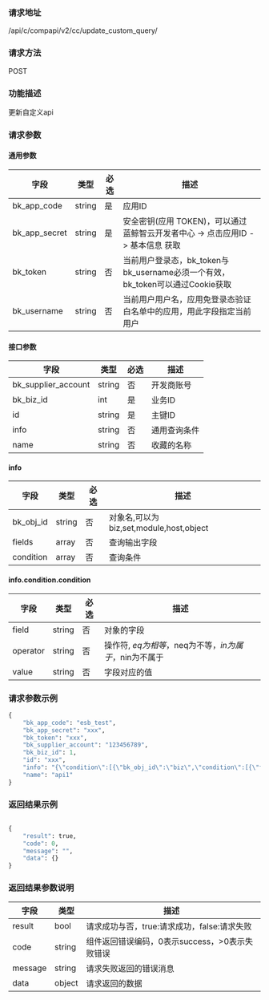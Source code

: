 
### 请求地址

/api/c/compapi/v2/cc/update_custom_query/



### 请求方法

POST


### 功能描述

更新自定义api

### 请求参数


#### 通用参数

| 字段 | 类型 | 必选 |  描述 |
|-----------|------------|--------|------------|
| bk_app_code  |  string    | 是 | 应用ID     |
| bk_app_secret|  string    | 是 | 安全密钥(应用 TOKEN)，可以通过 蓝鲸智云开发者中心 -&gt; 点击应用ID -&gt; 基本信息 获取 |
| bk_token     |  string    | 否 | 当前用户登录态，bk_token与bk_username必须一个有效，bk_token可以通过Cookie获取 |
| bk_username  |  string    | 否 | 当前用户用户名，应用免登录态验证白名单中的应用，用此字段指定当前用户 |

#### 接口参数

| 字段      |  类型      | 必选   |  描述      |
|-----------|------------|--------|------------|
| bk_supplier_account | string     | 否     | 开发商账号 |
| bk_biz_id |  int     | 是     | 业务ID |
| id        |  string  | 是     | 主键ID |
| info      |  string  | 否     | 通用查询条件 |
| name      |  string  | 否     | 收藏的名称 |

#### info

| 字段      |  类型      | 必选   |  描述      |
|-----------|------------|--------|------------|
| bk_obj_id |  string   | 否     | 对象名,可以为biz,set,module,host,object |
| fields    |  array    | 否     | 查询输出字段 |
| condition |  array    | 否     | 查询条件 |

#### info.condition.condition

| 字段      |  类型      | 必选   |  描述      |
|-----------|------------|--------|------------|
| field     |  string    | 否     | 对象的字段 |
| operator  |  string    | 否     | 操作符, $eq为相等，$neq为不等，$in为属于，$nin为不属于 |
| value     |  string    | 否     | 字段对应的值 |

### 请求参数示例

```python
{
    "bk_app_code": "esb_test",
    "bk_app_secret": "xxx",
    "bk_token": "xxx",
    "bk_supplier_account": "123456789",
    "bk_biz_id": 1,
    "id": "xxx",
    "info": "{\"condition\":[{\"bk_obj_id\":\"biz\",\"condition\":[{\"field\":\"default\",\"operator\":\"$ne\",\"value\":1}],\"fields\":[]},{\"bk_obj_id\":\"set\",\"condition\":[],\"fields\":[]},{\"bk_obj_id\":\"module\",\"condition\":[],\"fields\":[]},{\"bk_obj_id\":\"host\",\"condition\":[{\"field\":\"bk_host_innerip\",\"operator\":\"$eq\",\"value\":\"127.0.0.1\"}],\"fields\":[\"bk_host_innerip\",\"bk_host_outerip\",\"bk_agent_status\"]}]}",
    "name": "api1"
}
```

### 返回结果示例

```python

{
    "result": true,
    "code": 0,
    "message": "",
    "data": {}
}
```

### 返回结果参数说明

| 字段      | 类型      | 描述      |
|-----------|-----------|-----------|
| result    | bool      | 请求成功与否，true:请求成功，false:请求失败 |
| code      | string    | 组件返回错误编码，0表示success，>0表示失败错误 |
| message   | string    | 请求失败返回的错误消息 |
| data      | object    | 请求返回的数据 |
